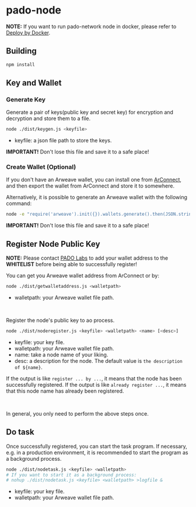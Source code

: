 # pado-node

**NOTE:** If you want to run pado-network node in docker, please refer to [Deploy by Docker](./README_DOCKER.md).

## Building


```sh
npm install
```

## Key and Wallet

### Generate Key

Generate a pair of keys(public key and secret key) for encryption and decryption and store them to a file.

```sh
node ./dist/keygen.js <keyfile>
```

- keyfile: a json file path to store the keys.


**IMPORTANT!** Don't lose this file and save it to a safe place!



### Create Wallet (Optional)

If you don't have an Arweave wallet, you can install one from [ArConnect](https://www.arconnect.io/download), and then export the wallet from ArConnect and store it to somewhere.

Alternatively, it is possible to generate an Arweave wallet with the following command:

```sh
node -e "require('arweave').init({}).wallets.generate().then(JSON.stringify).then(console.log.bind(console))" > wallet.json
```

**IMPORTANT!** Don't lose this file and save it to a safe place!



## Register Node Public Key


**NOTE:** Please contact [PADO Labs](https://discord.gg/YxJftNRxhh) to add your wallet address to the **WHITELIST** before being able to successfully register!

You can get you Arweave wallet address from ArConnect or by:

```sh
node ./dist/getwalletaddress.js <walletpath>
```

- walletpath: your Arweave wallet file path.


<br/>

Register the node's public key to ao process.


```sh
node ./dist/noderegister.js <keyfile> <walletpath> <name> [<desc>]
```

- keyfile: your key file.
- walletpath: your Arweave wallet file path.
- name: take a node name of your liking.
- desc: a description for the node. The default value is `the description of ${name}`.

If the output is like `register ... by ...`, it means that the node has been successfully registered. If the output is like `already register ...`, it means that this node name has already been registered.

<br/>

In general, you only need to perform the above steps once.


## Do task

Once successfully registered, you can start the task program. If necessary, e.g. in a production environment, it is recommended to start the program as a background process.

```sh
node ./dist/nodetask.js <keyfile> <walletpath>
# If you want to start it as a background process:
# nohup ./dist/nodetask.js <keyfile> <walletpath> >logfile &
```

- keyfile: your key file.
- walletpath: your Arweave wallet file path.

